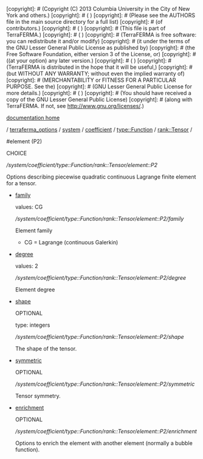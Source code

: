 [copyright]: # (Copyright (C) 2013 Columbia University in the City of New York and others.)
[copyright]: # ( )
[copyright]: # (Please see the AUTHORS file in the main source directory for a full list)
[copyright]: # (of contributors.)
[copyright]: # ( )
[copyright]: # (This file is part of TerraFERMA.)
[copyright]: # ( )
[copyright]: # (TerraFERMA is free software: you can redistribute it and/or modify)
[copyright]: # (it under the terms of the GNU Lesser General Public License as published by)
[copyright]: # (the Free Software Foundation, either version 3 of the License, or)
[copyright]: # ((at your option) any later version.)
[copyright]: # ( )
[copyright]: # (TerraFERMA is distributed in the hope that it will be useful,)
[copyright]: # (but WITHOUT ANY WARRANTY; without even the implied warranty of)
[copyright]: # (MERCHANTABILITY or FITNESS FOR A PARTICULAR PURPOSE. See the)
[copyright]: # (GNU Lesser General Public License for more details.)
[copyright]: # ( )
[copyright]: # (You should have received a copy of the GNU Lesser General Public License)
[copyright]: # (along with TerraFERMA. If not, see <http://www.gnu.org/licenses/>.)

[documentation home](https://github.com/terraferma/terraferma/wiki/Documentation)

/ [terraferma_options](../../../../../terraferma_options.md) / [system](../../../../system.md) / [coefficient](../../../coefficient.md) / [type::Function](../../type__Function.md) / [rank::Tensor](../rank__Tensor.md) /

#element (P2)

CHOICE 

*/system/coefficient/type::Function/rank::Tensor/element::P2*

Options describing piecewise quadratic continuous Lagrange finite element for a tensor.

* [family](element__P2/family.md "child")

    values: CG

    */system/coefficient/type::Function/rank::Tensor/element::P2/family*

    Element family
    
    - CG = Lagrange (continuous Galerkin)

* [degree](element__P2/degree.md "child")

    values: 2

    */system/coefficient/type::Function/rank::Tensor/element::P2/degree*

    Element degree

* [shape](element__P2/shape.md "child")

    OPTIONAL 

    type: integers

    */system/coefficient/type::Function/rank::Tensor/element::P2/shape*

    The shape of the tensor.

* [symmetric](element__P2/symmetric.md "child")

    OPTIONAL 

    */system/coefficient/type::Function/rank::Tensor/element::P2/symmetric*

    Tensor symmetry.

* [enrichment](element__P2/enrichment.md "child")

    OPTIONAL 

    */system/coefficient/type::Function/rank::Tensor/element::P2/enrichment*

    Options to enrich the element with another element (normally a bubble function).

[autogenerated]: # (This file was automatically generated from the schema file:/home/cwilson/repos/github/TerraFERMA/TerraFERMA/buckettools/schemas/element.rng.)

